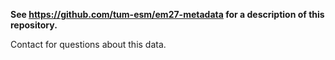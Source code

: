 **See https://github.com/tum-esm/em27-metadata for a description of this repository.**

Contact <someone> for questions about this data.
